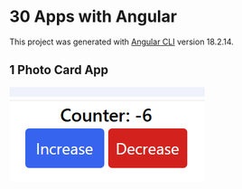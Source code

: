 # 30 Apps with Angular

This project was generated with [Angular CLI](https://github.com/angular/angular-cli) version 18.2.14.

## 1 Photo Card App
![1](https://github.com/buddhika85/30_Apps_Angular/blob/main/app_pics/2.png?raw=true)
